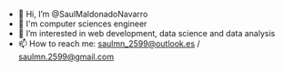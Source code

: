 - 👋 Hi, I’m @SaulMaldonadoNavarro
- 🌱 I'm computer sciences engineer
- 👀 I’m interested in web development, data science and data analysis
- 📫 How to reach me: saulmn_2599@outlook.es / saulmn.2599@gmail.com

<!---
SaulMaldonadoNavarro/SaulMaldonadoNavarro is a ✨ special ✨ repository because its `README.md` (this file) appears on your GitHub profile.
You can click the Preview link to take a look at your changes.
--->
